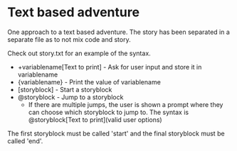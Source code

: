 # Text based adventure
One approach to a text based adventure. The story has been separated in a separate file as to not mix code and story.

Check out story.txt for an example of the syntax.
- +variablename[Text to print] - Ask for user input and store it in variablename
- {variablename} - Print the value of variablename
- [storyblock] - Start a storyblock
- @storyblock - Jump to a storyblock
    - If there are multiple jumps, the user is shown a prompt where they can choose which storyblock to jump to. The syntax is @storyblock[Text to print](valid user options)

The first storyblock must be called 'start' and the final storyblock must be called 'end'.
